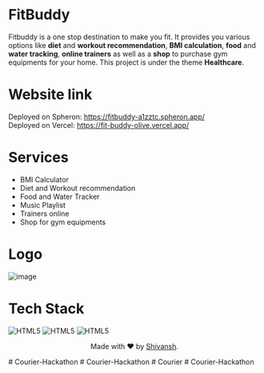 # FitBuddy

Fitbuddy is a one stop destination to make you fit. It provides you various options like **diet** and **workout recommendation**, **BMI calculation**, **food** and **water tracking**, **online trainers** as well as a **shop** to purchase gym equipments for your home. This project is under the theme **Healthcare**.

# Website link

Deployed on Spheron: https://fitbuddy-a1zztc.spheron.app/ <br/>
Deployed on Vercel: https://fit-buddy-olive.vercel.app/

# Services

- BMI Calculator
- Diet and Workout recommendation
- Food and Water Tracker
- Music Playlist
- Trainers online
- Shop for gym equipments

# Logo

![image](https://user-images.githubusercontent.com/96040322/191208823-03d8520f-0454-41b6-95b6-193b35acc395.png)

# Tech Stack

<img alt="HTML5" src="https://img.shields.io/badge/React-20232A?style=for-the-badge&logo=react&logoColor=61DAFB"/>
<img alt="HTML5" src="https://img.shields.io/badge/Tailwind_CSS-38B2AC?style=for-the-badge&logo=tailwind-css&logoColor=white"/>
<img alt="HTML5" src="https://img.shields.io/badge/Vercel-000000?style=for-the-badge&logo=vercel&logoColor=white"/>


<p align="center">
  Made with ❤ by <a href="https://github.com/ShivanshAr97">Shivansh</a>.
</p>
# Courier-Hackathon
# Courier-Hackathon
# Courier
# Courier-Hackathon
